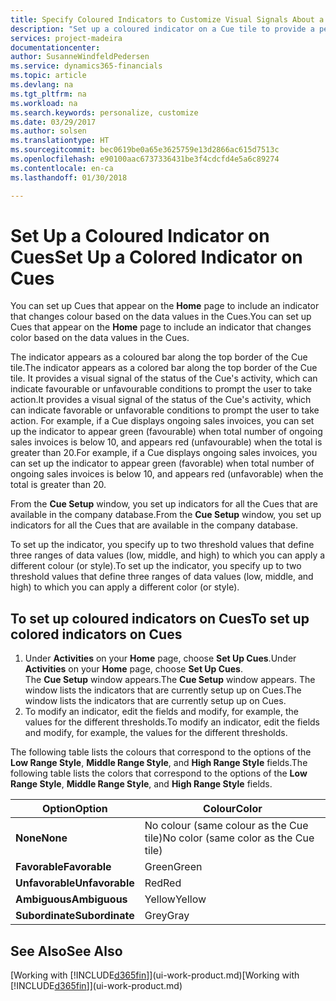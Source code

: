 ```yaml
---
title: Specify Coloured Indicators to Customize Visual Signals About a Cue's Activity | Microsoft Docs
description: "Set up a coloured indicator on a Cue tile to provide a personalized visual signal of the Cue’s activity."
services: project-madeira
documentationcenter: 
author: SusanneWindfeldPedersen
ms.service: dynamics365-financials
ms.topic: article
ms.devlang: na
ms.tgt_pltfrm: na
ms.workload: na
ms.search.keywords: personalize, customize
ms.date: 03/29/2017
ms.author: solsen
ms.translationtype: HT
ms.sourcegitcommit: bec0619be0a65e3625759e13d2866ac615d7513c
ms.openlocfilehash: e90100aac6737336431be3f4cdcfd4e5a6c89274
ms.contentlocale: en-ca
ms.lasthandoff: 01/30/2018

---
```

# <a name="set-up-a-colored-indicator-on-cues"></a><span data-ttu-id="358cd-103">Set Up a Coloured Indicator on Cues</span><span class="sxs-lookup"><span data-stu-id="358cd-103">Set Up a Colored Indicator on Cues</span></span>
<span data-ttu-id="358cd-104">You can set up Cues that appear on the **Home** page to include an indicator that changes colour based on the data values in the Cues.</span><span class="sxs-lookup"><span data-stu-id="358cd-104">You can set up Cues that appear on the **Home** page to include an indicator that changes color based on the data values in the Cues.</span></span>

<span data-ttu-id="358cd-105">The indicator appears as a coloured bar along the top border of the Cue tile.</span><span class="sxs-lookup"><span data-stu-id="358cd-105">The indicator appears as a colored bar along the top border of the Cue tile.</span></span> <span data-ttu-id="358cd-106">It provides a visual signal of the status of the Cue's activity, which can indicate favourable or unfavourable conditions to prompt the user to take action.</span><span class="sxs-lookup"><span data-stu-id="358cd-106">It provides a visual signal of the status of the Cue's activity, which can indicate favorable or unfavorable conditions to prompt the user to take action.</span></span> <span data-ttu-id="358cd-107">For example, if a Cue displays ongoing sales invoices, you can set up the indicator to appear green (favourable) when total number of ongoing sales invoices is below 10, and appears red (unfavourable) when the total is greater than 20.</span><span class="sxs-lookup"><span data-stu-id="358cd-107">For example, if a Cue displays ongoing sales invoices, you can set up the indicator to appear green (favorable) when total number of ongoing sales invoices is below 10, and appears red (unfavorable) when the total is greater than 20.</span></span>

<span data-ttu-id="358cd-108">From the **Cue Setup** window, you set up indicators for all the Cues that are available in the company database.</span><span class="sxs-lookup"><span data-stu-id="358cd-108">From the **Cue Setup** window, you set up indicators for all the Cues that are available in the company database.</span></span>

<span data-ttu-id="358cd-109">To set up the indicator, you specify up to two threshold values that define three ranges of data values (low, middle, and high) to which you can apply a different colour (or style).</span><span class="sxs-lookup"><span data-stu-id="358cd-109">To set up the indicator, you specify up to two threshold values that define three ranges of data values (low, middle, and high) to which you can apply a different color (or style).</span></span>

## <a name="to-set-up-colored-indicators-on-cues"></a><span data-ttu-id="358cd-110">To set up coloured indicators on Cues</span><span class="sxs-lookup"><span data-stu-id="358cd-110">To set up colored indicators on Cues</span></span>
1. <span data-ttu-id="358cd-111">Under **Activities** on your **Home** page, choose **Set Up Cues**.</span><span class="sxs-lookup"><span data-stu-id="358cd-111">Under **Activities** on your **Home** page, choose **Set Up Cues**.</span></span>  
   <span data-ttu-id="358cd-112">The **Cue Setup** window appears.</span><span class="sxs-lookup"><span data-stu-id="358cd-112">The **Cue Setup** window appears.</span></span> <span data-ttu-id="358cd-113">The window lists the indicators that are currently setup up on Cues.</span><span class="sxs-lookup"><span data-stu-id="358cd-113">The window lists the indicators that are currently setup up on Cues.</span></span>
2. <span data-ttu-id="358cd-114">To modify an indicator, edit the fields and modify, for example, the values for the different thresholds.</span><span class="sxs-lookup"><span data-stu-id="358cd-114">To modify an indicator, edit the fields and modify, for example, the values for the different thresholds.</span></span>  

<span data-ttu-id="358cd-115">The following table lists the colours that correspond to the options of the **Low Range Style**, **Middle Range Style**, and **High Range Style** fields.</span><span class="sxs-lookup"><span data-stu-id="358cd-115">The following table lists the colors that correspond to the options of the **Low Range Style**, **Middle Range Style**, and **High Range Style** fields.</span></span>

| <span data-ttu-id="358cd-116">Option</span><span class="sxs-lookup"><span data-stu-id="358cd-116">Option</span></span> | <span data-ttu-id="358cd-117">Colour</span><span class="sxs-lookup"><span data-stu-id="358cd-117">Color</span></span> |
| --- | --- |
| <span data-ttu-id="358cd-118">**None**</span><span class="sxs-lookup"><span data-stu-id="358cd-118">**None**</span></span> |<span data-ttu-id="358cd-119">No colour (same colour as the Cue tile)</span><span class="sxs-lookup"><span data-stu-id="358cd-119">No color (same color as the Cue tile)</span></span>|
| <span data-ttu-id="358cd-120">**Favorable**</span><span class="sxs-lookup"><span data-stu-id="358cd-120">**Favorable**</span></span> |<span data-ttu-id="358cd-121">Green</span><span class="sxs-lookup"><span data-stu-id="358cd-121">Green</span></span> |
| <span data-ttu-id="358cd-122">**Unfavorable**</span><span class="sxs-lookup"><span data-stu-id="358cd-122">**Unfavorable**</span></span> |<span data-ttu-id="358cd-123">Red</span><span class="sxs-lookup"><span data-stu-id="358cd-123">Red</span></span> |
| <span data-ttu-id="358cd-124">**Ambiguous**</span><span class="sxs-lookup"><span data-stu-id="358cd-124">**Ambiguous**</span></span> |<span data-ttu-id="358cd-125">Yellow</span><span class="sxs-lookup"><span data-stu-id="358cd-125">Yellow</span></span> |
| <span data-ttu-id="358cd-126">**Subordinate**</span><span class="sxs-lookup"><span data-stu-id="358cd-126">**Subordinate**</span></span> |<span data-ttu-id="358cd-127">Grey</span><span class="sxs-lookup"><span data-stu-id="358cd-127">Gray</span></span> |

## <a name="see-also"></a><span data-ttu-id="358cd-128">See Also</span><span class="sxs-lookup"><span data-stu-id="358cd-128">See Also</span></span>
<span data-ttu-id="358cd-129">[Working with [!INCLUDE[d365fin](includes/d365fin_md.md)]](ui-work-product.md)</span><span class="sxs-lookup"><span data-stu-id="358cd-129">[Working with [!INCLUDE[d365fin](includes/d365fin_md.md)]](ui-work-product.md)</span></span>


